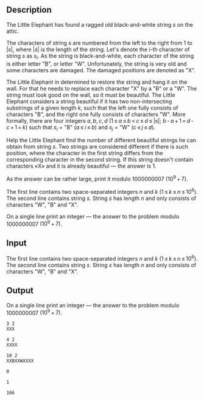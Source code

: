 ## Description

<div><p>The Little Elephant has found a ragged old black-and-white string <span class="tex-span"><i>s</i></span> on the attic.</p><p>The characters of string <span class="tex-span"><i>s</i></span> are numbered from the left to the right from <span class="tex-span">1</span> to <span class="tex-span">|<i>s</i>|</span>, where <span class="tex-span">|<i>s</i>|</span> is the length of the string. Let's denote the <span class="tex-span"><i>i</i></span>-th character of string <span class="tex-span"><i>s</i></span> as <span class="tex-span"><i>s</i><sub class="lower-index"><i>i</i></sub></span>. As the string is black-and-white, each character of the string is either letter "<span class="tex-font-style-tt">B</span>", or letter "<span class="tex-font-style-tt">W</span>". Unfortunately, the string is very old and some characters are damaged. The damaged positions are denoted as "<span class="tex-font-style-tt">X</span>".</p><p>The Little Elephant in determined to restore the string and hang it on the wall. For that he needs to replace each character "<span class="tex-font-style-tt">X</span>" by a "<span class="tex-font-style-tt">B</span>" or a "<span class="tex-font-style-tt">W</span>". The string must look good on the wall, so it must be <span class="tex-font-style-underline">beautiful</span>. The Little Elephant considers a string beautiful if it has two non-intersecting substrings of a given length <span class="tex-span"><i>k</i></span>, such that the left one fully consists of characters "<span class="tex-font-style-tt">B</span>", and the right one fully consists of characters "<span class="tex-font-style-tt">W</span>". More formally, there are four integers <span class="tex-span"><i>a</i>, <i>b</i>, <i>c</i>, <i>d</i></span> <span class="tex-span">(1 ≤ <i>a</i> ≤ <i>b</i> &lt; <i>c</i> ≤ <i>d</i> ≤ |<i>s</i>|;&nbsp;<i>b</i> - <i>a</i> + 1 = <i>d</i> - <i>c</i> + 1 = <i>k</i>)</span> such that <span class="tex-span"><i>s</i><sub class="lower-index"><i>i</i></sub></span> = "<span class="tex-font-style-tt">B</span>" <span class="tex-span">(<i>a</i> ≤ <i>i</i> ≤ <i>b</i>)</span> and <span class="tex-span"><i>s</i><sub class="lower-index"><i>j</i></sub></span> = "<span class="tex-font-style-tt">W</span>" <span class="tex-span">(<i>c</i> ≤ <i>j</i> ≤ <i>d</i>)</span>. </p><p>Help the Little Elephant find the number of different beautiful strings he can obtain from string <span class="tex-span"><i>s</i></span>. Two strings are considered different if there is such position, where the character in the first string differs from the corresponding character in the second string. If this string doesn't contain characters «<span class="tex-font-style-tt">X</span>» and it is already beautiful — the answer is <span class="tex-font-style-tt">1</span>.</p><p>As the answer can be rather large, print it modulo <span class="tex-span">1000000007</span> <span class="tex-span">(10<sup class="upper-index">9</sup> + 7)</span>.</p></div><div class="input-specification"><p>The first line contains two space-separated integers <span class="tex-span"><i>n</i></span> and <span class="tex-span"><i>k</i></span> <span class="tex-span">(1 ≤ <i>k</i> ≤ <i>n</i> ≤ 10<sup class="upper-index">6</sup>)</span>. The second line contains string <span class="tex-span"><i>s</i></span>. String <span class="tex-span"><i>s</i></span> has length <span class="tex-span"><i>n</i></span> and only consists of characters "<span class="tex-font-style-tt">W</span>", "<span class="tex-font-style-tt">B</span>" and "<span class="tex-font-style-tt">X</span>".</p></div><div class="output-specification"><p>On a single line print an integer — the answer to the problem modulo <span class="tex-span">1000000007</span> <span class="tex-span">(10<sup class="upper-index">9</sup> + 7)</span>.</p></div>

## Input

<p>The first line contains two space-separated integers <span class="tex-span"><i>n</i></span> and <span class="tex-span"><i>k</i></span> <span class="tex-span">(1 ≤ <i>k</i> ≤ <i>n</i> ≤ 10<sup class="upper-index">6</sup>)</span>. The second line contains string <span class="tex-span"><i>s</i></span>. String <span class="tex-span"><i>s</i></span> has length <span class="tex-span"><i>n</i></span> and only consists of characters "<span class="tex-font-style-tt">W</span>", "<span class="tex-font-style-tt">B</span>" and "<span class="tex-font-style-tt">X</span>".</p>

## Output

<p>On a single line print an integer — the answer to the problem modulo <span class="tex-span">1000000007</span> <span class="tex-span">(10<sup class="upper-index">9</sup> + 7)</span>.</p>





```input1
3 2
XXX

```




```input2
4 2
XXXX

```




```input3
10 2
XXBXXWXXXX

```




```output1
0

```




```output2
1

```




```output3
166

```


